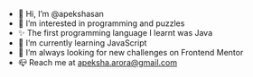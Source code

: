 - 👋 Hi, I’m @apekshasan
- 👀 I’m interested in programming and puzzles
- ✨ The first programming language I learnt was Java
- 🌱 I’m currently learning JavaScript 
- 💞️ I’m always looking for new challenges on Frontend Mentor
- 📪 Reach me at apeksha.arora@gmail.com


<!---
apekshasan/apekshasan is a ✨ special ✨ repository because its `README.md` (this file) appears on your GitHub profile.
You can click the Preview link to take a look at your changes.
--->
